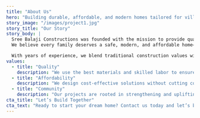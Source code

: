 ```yaml
---
title: "About Us"
hero: "Building durable, affordable, and modern homes tailored for village life."
story_image: "/images/project1.jpg"
story_title: "Our Story"
story_body: |
  Sree Balaji Constructions was founded with the mission to provide quality housing solutions to families in villages.  
  We believe every family deserves a safe, modern, and affordable home—without compromising on durability or design.

  With years of experience, we blend traditional construction values with modern design practices, ensuring every project stands the test of time.
values:
  - title: "Quality"
    description: "We use the best materials and skilled labor to ensure homes that last generations."
  - title: "Affordability"
    description: "We design cost-effective solutions without cutting corners on quality."
  - title: "Community"
    description: "Our projects are rooted in strengthening and uplifting village communities."
cta_title: "Let’s Build Together"
cta_text: "Ready to start your dream home? Contact us today and let’s bring your vision to life."
---
```

